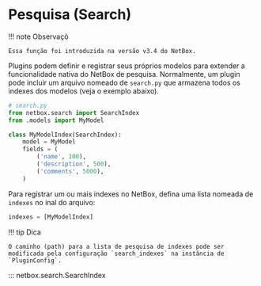 # Pesquisa (Search)

!!! note Observaçõ

    Essa função foi introduzida na versão v3.4 do NetBox.

Plugins podem definir e registrar seus próprios modelos para extender a funcionalidade nativa do NetBox de pesquisa. Normalmente, um plugin pode incluir um arquivo nomeado de `search.py` que armazena todos os indexes dos modelos (veja o exemplo abaixo).

```python
# search.py
from netbox.search import SearchIndex
from .models import MyModel

class MyModelIndex(SearchIndex):
    model = MyModel
    fields = (
        ('name', 100),
        ('description', 500),
        ('comments', 5000),
    )
```

Para registrar um ou mais indexes no NetBox, defina uma lista nomeada de `indexes` no inal do arquivo:

```python
indexes = [MyModelIndex]
```

!!! tip Dica

    O caminho (path) para a lista de pesquisa de indexes pode ser modificada pela configuração `search_indexes` na instância de `PluginConfig`.

::: netbox.search.SearchIndex
